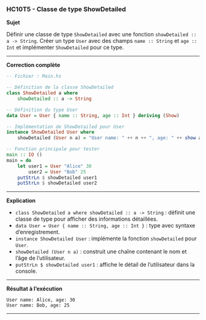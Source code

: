 ### HC10T5 - Classe de type ShowDetailed

**Sujet**

Définir une classe de type `ShowDetailed` avec une fonction `showDetailed :: a -> String`.
Créer un type `User` avec des champs `name :: String` et `age :: Int` et implémenter `ShowDetailed` pour ce type.

---

**Correction complète**

```haskell
-- Fichier : Main.hs

-- Définition de la classe ShowDetailed
class ShowDetailed a where
    showDetailed :: a -> String

-- Définition du type User
data User = User { name :: String, age :: Int } deriving (Show)

-- Implémentation de ShowDetailed pour User
instance ShowDetailed User where
    showDetailed (User n a) = "User name: " ++ n ++ ", age: " ++ show a

-- Fonction principale pour tester
main :: IO ()
main = do
    let user1 = User "Alice" 30
        user2 = User "Bob" 25
    putStrLn $ showDetailed user1
    putStrLn $ showDetailed user2
```

---

**Explication**

* `class ShowDetailed a where showDetailed :: a -> String` : définit une classe de type pour afficher des informations détaillées.
* `data User = User { name :: String, age :: Int }` : type avec syntaxe d’enregistrement.
* `instance ShowDetailed User` : implémente la fonction `showDetailed` pour `User`.
* `showDetailed (User n a)` : construit une chaîne contenant le nom et l’âge de l’utilisateur.
* `putStrLn $ showDetailed user1` : affiche le détail de l’utilisateur dans la console.

---

**Résultat à l’exécution**

```
User name: Alice, age: 30
User name: Bob, age: 25
```

---
